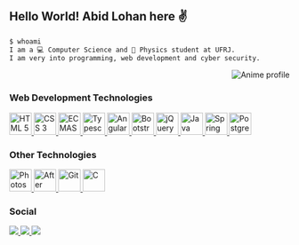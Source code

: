 <!-- <img src="https://c.tenor.com/HQuBivfl9Z0AAAAC/error-glitch.gif" alt="Banner error" height="150px" width="498px" style="object-fit:cover;"> -->

<div align="left">
<h2>Hello World! Abid Lohan here ✌️</h2>

```bash
$ whoami 
I am a 💻 Computer Science and 🌠 Physics student at UFRJ. 
I am very into programming, web development and cyber security.
```
</div>
<div align="right">
  <img src="https://cdn.discordapp.com/attachments/888101596796452937/888101793312157756/download20210904002817.png" alt="Anime profile">
</div>

### Web Development Technologies
<div style="display: inline_block">
 <a href="#">
  <img src="https://cdn.jsdelivr.net/gh/devicons/devicon/icons/html5/html5-plain.svg" alt="HTML 5" width="40px">
  <img src="https://cdn.jsdelivr.net/gh/devicons/devicon/icons/css3/css3-plain.svg" alt="CSS 3" width="40px">
  <img src="https://cdn.jsdelivr.net/gh/devicons/devicon/icons/javascript/javascript-plain.svg" alt="ECMAScript" width="40px">
  <img src="https://cdn.jsdelivr.net/gh/devicons/devicon/icons/typescript/typescript-plain.svg" alt="Typescript" width="40px">
  <img src="https://cdn.jsdelivr.net/gh/devicons/devicon/icons/angularjs/angularjs-plain.svg" alt="Angular" width="40px">
  <img src="https://cdn.jsdelivr.net/gh/devicons/devicon/icons/bootstrap/bootstrap-plain.svg" alt="Bootstrap" width="40px">
  <img src="https://cdn.jsdelivr.net/gh/devicons/devicon/icons/jquery/jquery-plain.svg" alt="jQuery" width="40px">
  <img src="https://cdn.jsdelivr.net/gh/devicons/devicon/icons/java/java-plain.svg" alt="Java" width="40px">
  <img src="https://cdn.jsdelivr.net/gh/devicons/devicon/icons/spring/spring-original.svg" alt="Spring" width="40px">
  <img src="https://cdn.jsdelivr.net/gh/devicons/devicon/icons/postgresql/postgresql-plain.svg" alt="PostgreSQL" width="40px">
 </a>
</div>

### Other Technologies
<div style="display: inline_block">
 <a href="#">
  <img src="https://cdn.jsdelivr.net/gh/devicons/devicon/icons/photoshop/photoshop-plain.svg" alt="Photoshop" width="40px">
  <img src="https://cdn.jsdelivr.net/gh/devicons/devicon/icons/aftereffects/aftereffects-plain.svg" alt="After Effects" width="40px">
  <img src="https://cdn.jsdelivr.net/gh/devicons/devicon/icons/git/git-plain.svg" alt="Git" width="40px">
  <img src="https://cdn.jsdelivr.net/gh/devicons/devicon/icons/c/c-plain.svg" alt="C" width="40px">
 </a>
</div>
 
### Social
<div style="display: inline_block">
  <a href="https://www.linkedin.com/in/abid-lohan-457381215/" target="_blank">
   <img src="https://img.shields.io/badge/linkedin-%230077B5.svg?style=for-the-badge&logo=linkedin&logoColor=white">
  </a>
  <a href="https://codepen.io/abid-lohan" target="_blank">
   <img src="https://img.shields.io/badge/Codepen-000000?style=for-the-badge&logo=codepen&logoColor=white">
  </a>
  <a href="#">
   <img src="https://img.shields.io/badge/Abid%20Lohan%233574-%237289DA.svg?style=for-the-badge&logo=discord&logoColor=white">
  </a>
</div>

<!--
Insert currently studying here
-->


<!-- <img height="180em" src="https://github-readme-stats.vercel.app/api?username=abid-lohan&show_icons=true&theme=gruvbox&include_all_commits=true&count_private=true"/>
<img height="180em" src="https://github-readme-stats.vercel.app/api/top-langs/?username=abid-lohan&layout=compact&langs_count=7&theme=gruvbox"/> -->
